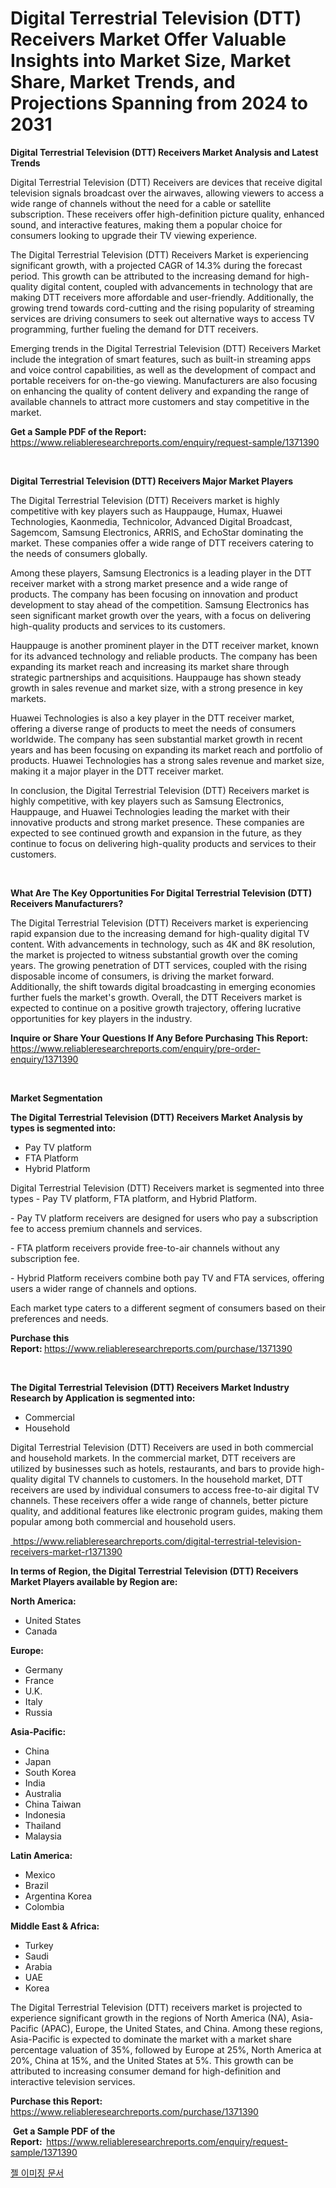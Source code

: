 <p><h1>Digital Terrestrial Television (DTT) Receivers Market Offer Valuable Insights into Market Size, Market Share, Market Trends, and Projections Spanning from 2024 to 2031</h1></p><p><strong>Digital Terrestrial Television (DTT) Receivers Market Analysis and Latest Trends</strong></p>
<p><p>Digital Terrestrial Television (DTT) Receivers are devices that receive digital television signals broadcast over the airwaves, allowing viewers to access a wide range of channels without the need for a cable or satellite subscription. These receivers offer high-definition picture quality, enhanced sound, and interactive features, making them a popular choice for consumers looking to upgrade their TV viewing experience.</p><p>The Digital Terrestrial Television (DTT) Receivers Market is experiencing significant growth, with a projected CAGR of 14.3% during the forecast period. This growth can be attributed to the increasing demand for high-quality digital content, coupled with advancements in technology that are making DTT receivers more affordable and user-friendly. Additionally, the growing trend towards cord-cutting and the rising popularity of streaming services are driving consumers to seek out alternative ways to access TV programming, further fueling the demand for DTT receivers.</p><p>Emerging trends in the Digital Terrestrial Television (DTT) Receivers Market include the integration of smart features, such as built-in streaming apps and voice control capabilities, as well as the development of compact and portable receivers for on-the-go viewing. Manufacturers are also focusing on enhancing the quality of content delivery and expanding the range of available channels to attract more customers and stay competitive in the market.</p></p>
<p><strong>Get a Sample PDF of the Report:&nbsp;</strong> <a href="https://www.reliableresearchreports.com/enquiry/request-sample/1371390">https://www.reliableresearchreports.com/enquiry/request-sample/1371390</a></p>
<p>&nbsp;</p>
<p><strong>Digital Terrestrial Television (DTT) Receivers Major Market Players</strong></p>
<p><p>The Digital Terrestrial Television (DTT) Receivers market is highly competitive with key players such as Hauppauge, Humax, Huawei Technologies, Kaonmedia, Technicolor, Advanced Digital Broadcast, Sagemcom, Samsung Electronics, ARRIS, and EchoStar dominating the market. These companies offer a wide range of DTT receivers catering to the needs of consumers globally.</p><p>Among these players, Samsung Electronics is a leading player in the DTT receiver market with a strong market presence and a wide range of products. The company has been focusing on innovation and product development to stay ahead of the competition. Samsung Electronics has seen significant market growth over the years, with a focus on delivering high-quality products and services to its customers.</p><p>Hauppauge is another prominent player in the DTT receiver market, known for its advanced technology and reliable products. The company has been expanding its market reach and increasing its market share through strategic partnerships and acquisitions. Hauppauge has shown steady growth in sales revenue and market size, with a strong presence in key markets.</p><p>Huawei Technologies is also a key player in the DTT receiver market, offering a diverse range of products to meet the needs of consumers worldwide. The company has seen substantial market growth in recent years and has been focusing on expanding its market reach and portfolio of products. Huawei Technologies has a strong sales revenue and market size, making it a major player in the DTT receiver market.</p><p>In conclusion, the Digital Terrestrial Television (DTT) Receivers market is highly competitive, with key players such as Samsung Electronics, Hauppauge, and Huawei Technologies leading the market with their innovative products and strong market presence. These companies are expected to see continued growth and expansion in the future, as they continue to focus on delivering high-quality products and services to their customers.</p></p>
<p>&nbsp;</p>
<p><strong>What Are The Key Opportunities For Digital Terrestrial Television (DTT) Receivers Manufacturers?</strong></p>
<p><p>The Digital Terrestrial Television (DTT) Receivers market is experiencing rapid expansion due to the increasing demand for high-quality digital TV content. With advancements in technology, such as 4K and 8K resolution, the market is projected to witness substantial growth over the coming years. The growing penetration of DTT services, coupled with the rising disposable income of consumers, is driving the market forward. Additionally, the shift towards digital broadcasting in emerging economies further fuels the market's growth. Overall, the DTT Receivers market is expected to continue on a positive growth trajectory, offering lucrative opportunities for key players in the industry.</p></p>
<p><strong>Inquire or Share Your Questions If Any Before Purchasing This Report:</strong> <a href="https://www.reliableresearchreports.com/enquiry/pre-order-enquiry/1371390">https://www.reliableresearchreports.com/enquiry/pre-order-enquiry/1371390</a></p>
<p>&nbsp;</p>
<p><strong>Market Segmentation</strong></p>
<p><strong>The Digital Terrestrial Television (DTT) Receivers Market Analysis by types is segmented into:</strong></p>
<p><ul><li>Pay TV platform</li><li>FTA Platform</li><li>Hybrid Platform</li></ul></p>
<p><p>Digital Terrestrial Television (DTT) Receivers market is segmented into three types - Pay TV platform, FTA platform, and Hybrid Platform. </p><p>- Pay TV platform receivers are designed for users who pay a subscription fee to access premium channels and services.</p><p>- FTA platform receivers provide free-to-air channels without any subscription fee.</p><p>- Hybrid Platform receivers combine both pay TV and FTA services, offering users a wider range of channels and options.</p><p>Each market type caters to a different segment of consumers based on their preferences and needs.</p></p>
<p><strong>Purchase this Report:&nbsp;</strong><a href="https://www.reliableresearchreports.com/purchase/1371390">https://www.reliableresearchreports.com/purchase/1371390</a></p>
<p>&nbsp;</p>
<p><strong>The Digital Terrestrial Television (DTT) Receivers Market Industry Research by Application is segmented into:</strong></p>
<p><ul><li>Commercial</li><li>Household</li></ul></p>
<p><p>Digital Terrestrial Television (DTT) Receivers are used in both commercial and household markets. In the commercial market, DTT receivers are utilized by businesses such as hotels, restaurants, and bars to provide high-quality digital TV channels to customers. In the household market, DTT receivers are used by individual consumers to access free-to-air digital TV channels. These receivers offer a wide range of channels, better picture quality, and additional features like electronic program guides, making them popular among both commercial and household users.</p></p>
<p><a href="https://www.reliableresearchreports.com/digital-terrestrial-television-receivers-market-r1371390">&nbsp;https://www.reliableresearchreports.com/digital-terrestrial-television-receivers-market-r1371390</a></p>
<p><strong>In terms of Region, the Digital Terrestrial Television (DTT) Receivers Market Players available by Region are:</strong></p>
<p>
    <p> <strong> North America: </strong>
        <ul>
            <li>United States</li>
            <li>Canada</li>
        </ul>
        </p> 
    <p> <strong> Europe: </strong>
        <ul>
            <li>Germany</li>
            <li>France</li>
            <li>U.K.</li>
            <li>Italy</li>
            <li>Russia</li>
        </ul>
        </p> 
    <p> <strong> Asia-Pacific: </strong>
        <ul>
            <li>China</li>
            <li>Japan</li>
            <li>South Korea</li>
            <li>India</li>
            <li>Australia</li>
            <li>China Taiwan</li>
            <li>Indonesia</li>
            <li>Thailand</li>
            <li>Malaysia</li>
        </ul>
        </p> 
    <p> <strong> Latin America: </strong>
        <ul>
            <li>Mexico</li>
            <li>Brazil</li>
            <li>Argentina Korea</li>
            <li>Colombia</li>
        </ul>
        </p> 
    <p> <strong> Middle East & Africa: </strong>
        <ul>
            <li>Turkey</li>
            <li>Saudi</li>
            <li>Arabia</li>
            <li>UAE</li>
            <li>Korea</li>
        </ul>
    </p>
    </p>
<p><p>The Digital Terrestrial Television (DTT) receivers market is projected to experience significant growth in the regions of North America (NA), Asia-Pacific (APAC), Europe, the United States, and China. Among these regions, Asia-Pacific is expected to dominate the market with a market share percentage valuation of 35%, followed by Europe at 25%, North America at 20%, China at 15%, and the United States at 5%. This growth can be attributed to increasing consumer demand for high-definition and interactive television services.</p></p>
<p><strong>Purchase this Report: </strong><a href="https://www.reliableresearchreports.com/purchase/1371390">https://www.reliableresearchreports.com/purchase/1371390</a></p>
<p>&nbsp;<strong>Get a Sample PDF of the Report:&nbsp;&nbsp;</strong><a href="https://www.reliableresearchreports.com/enquiry/request-sample/1371390">https://www.reliableresearchreports.com/enquiry/request-sample/1371390</a></p>
<p><strong></strong></p>
<p><p><a href="https://github.com/AlbertotDouglas44367/Market-Research-Report-List-2/blob/main/2565163125709.md">젤 이미징 문서</a></p></p>